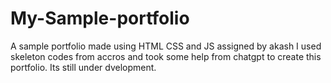 # My-Sample-portfolio
A sample portfolio made using HTML CSS and JS assigned by akash
I used skeleton codes from accros and took some help from chatgpt to create this portfolio. Its still under dvelopment. 
